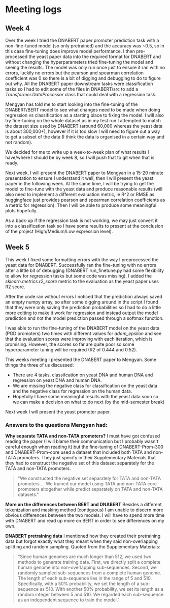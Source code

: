 
# Meeting logs

## Week 4
Over the week I tried the DNABERT paper promoter prediction task with a non-fine-tuned model (so only pretrained) and the accuracy was \~0.5, so in this case fine-tuning does improve model performance. I then pre-processed the yeast paper data into the required format for DNABERT and without changing the hyperparameters tried fine-tuning the model and seeing the results. The model was only run once just to ensure it ran with no errors, luckily no errors but the pearson and spearman correlation coefficient was 0 so there is a bit of digging and debugging to do to figure out why. All the DNABERT paper downstream tasks were classification tasks so I had to edit some of the files in DNABERT/src to add a _Transformer.DataProcessor_ class that could deal with a regression 
task.

Mengyan has told me to start looking into the fine-tuning of the DNABERT/BERT model to see what changes need to be made when doing regression vs classification as a starting place to fixing the model. I will also try fine-tuning on the whole dataset as in my test run I attempted to match the dataset size used by DNABERT (around 60,000 whereas the yeast data is about 300,000+), however if it is too slow I will need to figure out a way to get a subset of the data (I think the data is organised in a certain way and not random).

We decided for me to write up a week-to-week plan of what results I have/where I should be by week 8, so I will push that to git when that is ready. 

Next week, I will present the DNABERT paper to Mengyan in a 15-20 minute presentation to ensure I understand it well, then I will present the yeast paper in the following week. At the same time, I will be trying to get the model to fine-tune with the yeast data and produce reasonable results (will also need to implement a different evaluation metric, ie R^2 or RMSE as huggingface just provides pearson and spearman correlation coefficients as a metric for regression). Then I will be able to produce some meaningful plots hopefully.

As a back-up if the regression task is not working, we may just convert it into a classification task so I have some results to present at the conclusion of the project (High/Medium/Low expression level).

## Week 5
This week I fixed some formatting errors with the way I preprocessed the yeast data for DNABERT. Successfully ran the fine-tuning with no errors after a little bit of debugging (DNABERT run_finetune.py had some flexibility to allow for regression tasks but some code was missing). I added the _sklearn.metrics.r2_score_ metric to the evaluation as the yeast paper uses R2 score.

After the code ran without errors I noticed that the prediction always saved an empty numpy array, so after some digging around in the script I found that they were only saving the prediction probabilities so I had to do a little more editing to make it work for regression and instead output the model prediction and not the model prediction passed through a softmax function. 

I was able to run the fine-tuning of the DNABERT model on the yeast data (PGD promoters) two times with different values for _adam_epsilon_ and see that the evaluation scores were improving with each iteration, which is promising. However, the scores so far are quite poor so some hyperparameter tuning will be required (R2 of 0.444 and 0.52).

This weeks meeting I presented the DNABERT paper to Mengyan. Some things the three of us discussed:
- There are 4 tasks, classifcation on yeast DNA and human DNA and regression on yeast DNA and human DNA.
- We are missing the negative class for classification on the yeast data and the negative class for regression on the human data.
- Hopefully I have some meaningful results with the yeast data soon so we can make a decision on what to do next (by the mid-semester break)

Next week I will present the yeast promoter paper.

### Answers to the questions Mengyan had:

__Why separate TATA and non-TATA promoters?__
I must have got confused reading the paper (I will blame their communication but I probably wasn't careful enough when reading it) but the fine-tuning of DNABERT-Prom-300 and DNABERT-Prom-core used a dataset that included both TATA and non-TATA promoters. They just specify in their Supplementary Materials that they had to construct the negative set of this dataset separately for the TATA and non-TATA promoters. 

> "We constructed the negative set separately for TATA and non-TATA promoters ... We trained our model using TATA and non-TATA core promoters altogether while predict separately on TATA and non-TATA datasets."

__More on the differences between BERT and DNABERT__
Besides a different tokenization and masking method (contiguous) I am unable to discern more obvious differences between the two models. I will have to spend more time with DNABERT and read up more on BERT in order to see differences on my own.

__DNABERT pretraining data__
I mentioned how they created their pretraining data but forgot exactly what they meant when they said non-overlapping splitting and random sampling. Quoted from the Supplementary Materials:
> "Since human genomes are much longer than 512, we used two methods to generate training data. First, we directly split a complete human genome into non-overlapping sub-sequences. Second, we randomly sampled sub-sequences from a complete human genome. The length of each sub-sequence lies in the range of 5 and 510. Specifically, with a 50% probability, we set the length of a sub-sequence as 510.  With another 50% probability, we set its length as a random integer between 5 and 510.  We regarded each sub-sequence as an independent sequence to train the model."